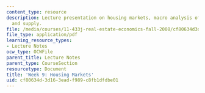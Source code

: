 ```yaml
---
content_type: resource
description: Lecture presentation on housing markets, macro analysis of housing, demand,
  and supply.
file: /media/courses/11-433j-real-estate-economics-fall-2008/cf80634d3d163eadf989c8fb1dfdbe01_wk9.pdf
file_type: application/pdf
learning_resource_types:
- Lecture Notes
ocw_type: OCWFile
parent_title: Lecture Notes
parent_type: CourseSection
resourcetype: Document
title: 'Week 9: Housing Markets'
uid: cf80634d-3d16-3ead-f989-c8fb1dfdbe01
---
```


